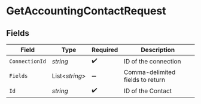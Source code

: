 # GetAccountingContactRequest


## Fields

| Field                            | Type                             | Required                         | Description                      |
| -------------------------------- | -------------------------------- | -------------------------------- | -------------------------------- |
| `ConnectionId`                   | *string*                         | :heavy_check_mark:               | ID of the connection             |
| `Fields`                         | List<*string*>                   | :heavy_minus_sign:               | Comma-delimited fields to return |
| `Id`                             | *string*                         | :heavy_check_mark:               | ID of the Contact                |